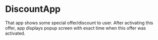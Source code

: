 # DiscountApp

That app shows some special offer/discount to user. After activating this offer, app displays
popup screen with exact time when this offer was activated.
